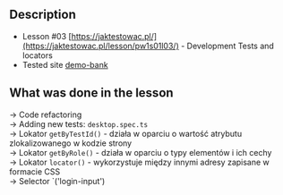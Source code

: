 ## Description
- Lesson #03 [https://jaktestowac.pl/](https://jaktestowac.pl/lesson/pw1s01l03/) - Development Tests and locators
- Tested site [demo-bank](https://demo-bank.vercel.app/)

## What was done in the lesson
-> Code refactoring  
-> Adding new tests: `desktop.spec.ts`  
-> Lokator `getByTestId()` - działa w oparciu o wartość atrybutu zlokalizowanego w kodzie strony  
-> Lokator `getByRole()` - działa w oparciu o typy elementów i ich cechy  
-> Lokator `locator()` - wykorzystuje między innymi adresy zapisane w formacie CSS  
-> Selector `('login-input') 

